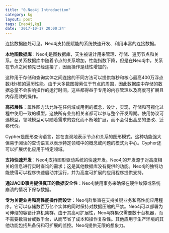 ```yaml
---
title: "0.Neo4j Introduction"
category: kg
layout: post
tags: [neo4j,kg]
date: '2017-10-17 20:00:24'
---
```



连接数据随处可见。Neo4j支持图赋能的系统快速开发、利用丰富的连接数据。

**本地图数据库**：Neo4j是图数据库，天生被设计用来管理、存储、遍历节点和关系。在关系数据库中随着节点的关系增加，性能指数下降，但是在Neo4j中，关系在节点之间预先已经连接了，因而操作是线性增加的。

这种用于存储和查询实体之间连接的不同方法可以提供每秒和核心最高400万浮点数/秒/核的遍历性能。由于大多数图搜索位于节点的周围，因此数据库中存储的数据总量不会影响操作的运行时间。这些都得益于专用的内存管理以及高度可扩展且内存高效的操作。

**高拓展性**：属性图方法允许在任何域或用例的概念，设计，实现，存储和可视化过程中使用一致的模型。这使所有业务相关者都可以参与整个开发周期。使用协议可选模型，领域模型可以随着需求的变化而不断地扩展，而不会付出高昂的更改、迁移代价。

Cypher是图形查询语言，旨在直观地表示节点和关系的图形模式。这种功能强大但易于阅读的查询语言以表示特定领域中的概念或问题的模式为中心。Cypher还可以扩展优化应用于特定领域。

**支持快速开发**：Neo4j支持图形驱动系统的快速开发。Neo4j的开发源于对高度相关的信息进行实时查询的需求；这是其他数据库没有提供的功能。Neo4j的独特功能使得可以程序快速启动并运行，并为高度可扩展的应用程序提供支持。

**通过ACID事务提供真正的数据安全性**：Neo4j使用事务来确保在硬件故障或系统崩溃的情况下保存数据。

**专为关键业务和高性能操作而设计**：Neo4j群集旨在支持关键业务和高性能应用程序。它可以存储数百万亿个实体的同时保持对数据压缩的严禁。Neo4j可以部署为可伸缩的容错计算机集群。由于其高可扩展性，Neo4j群集仅需要数十台机器，而不需要数百台或数千台，从而节省了成本和操作复杂性。其他应用于生产环境的其他功能包括热备份和可扩展的监控。Neo4j提供无限的想象力。
